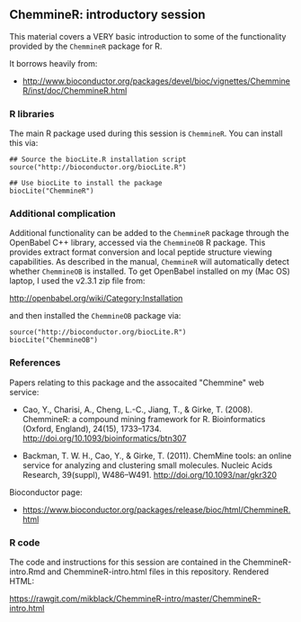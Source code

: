## ChemmineR: introductory session

This material covers a VERY basic introduction to some of the functionality provided by the `ChemmineR` package for R.

It borrows heavily from: 

 - http://www.bioconductor.org/packages/devel/bioc/vignettes/ChemmineR/inst/doc/ChemmineR.html

### R libraries

The main R package used during this session is `ChemmineR`.  You can install this via:

```{r eval=FALSE}
## Source the biocLite.R installation script
source("http://bioconductor.org/biocLite.R") 

## Use biocLite to install the package
biocLite("ChemmineR") 
```

### Additional complication

Additional functionality can be added to the `ChemmineR` package through the OpenBabel C++ library, accessed via 
the `ChemmineOB` R package.  This provides extract format conversion and local peptide structure viewing capabilities.
As described in the manual, `ChemmineR` will automatically detect whether `ChemmineOB` is installed.  To get 
OpenBabel installed on my (Mac OS) laptop, I used the v2.3.1 zip file from:

http://openbabel.org/wiki/Category:Installation

and then installed the `ChemmineOB` package via:

```{r eval=FALSE}
source("http://bioconductor.org/biocLite.R")
biocLite("ChemmineOB")
```

### References

Papers relating to this package and the assocaited "Chemmine" web service:

 - Cao, Y., Charisi, A., Cheng, L.-C., Jiang, T., & Girke, T. (2008). ChemmineR: a compound mining framework for R. Bioinformatics (Oxford, England), 24(15), 1733–1734. http://doi.org/10.1093/bioinformatics/btn307

 - Backman, T. W. H., Cao, Y., & Girke, T. (2011). ChemMine tools: an online service for analyzing and clustering small molecules. Nucleic Acids Research, 39(suppl), W486–W491. http://doi.org/10.1093/nar/gkr320

Bioconductor page:

 - https://www.bioconductor.org/packages/release/bioc/html/ChemmineR.html

### R code

The code and instructions for this session are contained in the ChemmineR-intro.Rmd and ChemmineR-intro.html files in this repository. Rendered HTML:

https://rawgit.com/mikblack/ChemmineR-intro/master/ChemmineR-intro.html
